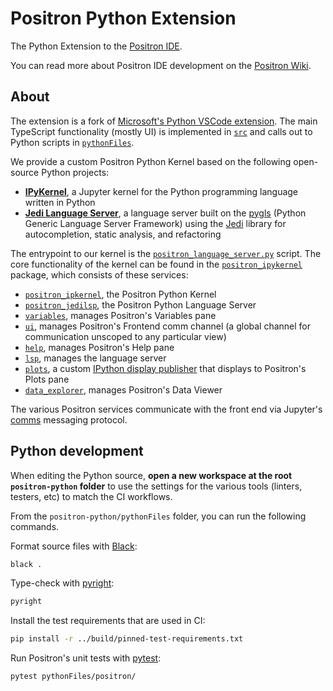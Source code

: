 # Positron Python Extension

The Python Extension to the [Positron IDE](https://github.com/rstudio/positron).

You can read more about Positron IDE development on the [Positron Wiki](https://connect.rstudioservices.com/positron-wiki).

## About

The extension is a fork of [Microsoft's Python VSCode extension](https://github.com/microsoft/vscode-python). The main TypeScript functionality (mostly UI) is implemented in [`src`](src) and calls out to Python scripts in [`pythonFiles`](pythonFiles).

We provide a custom Positron Python Kernel based on the following open-source Python projects:

- [**IPyKernel**](https://github.com/ipython/ipykernel), a Jupyter kernel for the Python programming language written in Python
- [**Jedi Language Server**](https://github.com/pappasam/jedi-language-server), a language server built on the [pygls](https://github.com/openlawlibrary/pygls) (Python Generic Language Server Framework) using the [Jedi](https://github.com/davidhalter/jedi) library for autocompletion, static analysis, and refactoring

The entrypoint to our kernel is the [`positron_language_server.py`](pythonFiles/positron/positron_language_server.py) script. The core functionality of the kernel can be found in the [`positron_ipykernel`](pythonFiles/positron/positron/positron_ipykernel/) package, which consists of these services:

- [`positron_ipkernel`](pythonFiles/positron/positron_ipykernel/positron_ipkernel.py), the Positron Python Kernel
- [`positron_jedilsp`](pythonFiles/positron/positron_ipykernel/positron_jedilsp.py), the Positron Python Language Server
- [`variables`](pythonFiles/positron/positron_ipykernel/variables.py), manages Positron's Variables pane
- [`ui`](pythonFiles/positron/positron_ipykernel/ui.py), manages Positron's Frontend comm channel (a global channel for communication unscoped to any particular view)
- [`help`](pythonFiles/positron/positron_ipykernel/help.py), manages Positron's Help pane
- [`lsp`](pythonFiles/positron/positron_ipykernel/lsp.py), manages the language server
- [`plots`](pythonFiles/positron/positron_ipykernel/plots.py), a custom [IPython display publisher](https://github.com/ipython/ipython/blob/main/IPython/core/displaypub.py) that displays to Positron's Plots pane
- [`data_explorer`](pythonFiles/positron/positron_ipykernel/data_explorer.py), manages Positron's Data Viewer

The various Positron services communicate with the front end via Jupyter's [comms](https://connect.rstudioservices.com/content/59a1f153-dcd8-44ac-849b-3371829b7002/positron-architecture.html#comms-and-ui-bindings) messaging protocol.

## Python development

When editing the Python source, **open a new workspace at the root `positron-python` folder** to use the settings for the various tools (linters, testers, etc) to match the CI workflows.

From the `positron-python/pythonFiles` folder, you can run the following commands.

Format source files with [Black](https://github.com/psf/black):

```sh
black .
```

Type-check with [pyright](https://github.com/microsoft/pyright):

```sh
pyright
```

Install the test requirements that are used in CI:

```sh
pip install -r ../build/pinned-test-requirements.txt
```

Run Positron's unit tests with [pytest](https://docs.pytest.org/en/8.0.x/):

```sh
pytest pythonFiles/positron/
```
